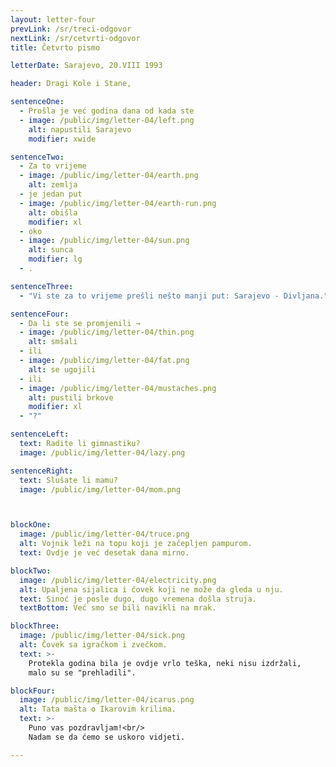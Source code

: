 ```yaml
---
layout: letter-four
prevLink: /sr/treci-odgovor
nextLink: /sr/cetvrti-odgovor
title: Četvrto pismo

letterDate: Sarajevo, 20.VIII 1993

header: Dragi Kole i Stane,

sentenceOne:
  - Prošla je već godina dana od kada ste
  - image: /public/img/letter-04/left.png
    alt: napustili Sarajevo
    modifier: xwide

sentenceTwo:
  - Za to vrijeme
  - image: /public/img/letter-04/earth.png
    alt: zemlja
  - je jedan put
  - image: /public/img/letter-04/earth-run.png
    alt: obišla
    modifier: xl
  - oko
  - image: /public/img/letter-04/sun.png
    alt: sunca
    modifier: lg
  - .

sentenceThree:
  - "Vi ste za to vrijeme prešli nešto manji put: Sarajevo - Divljana."

sentenceFour:
  - Da li ste se promjenili →
  - image: /public/img/letter-04/thin.png
    alt: smšali
  - ili
  - image: /public/img/letter-04/fat.png
    alt: se ugojili
  - ili
  - image: /public/img/letter-04/mustaches.png
    alt: pustili brkove
    modifier: xl
  - "?"

sentenceLeft:
  text: Radite li gimnastiku?
  image: /public/img/letter-04/lazy.png

sentenceRight:
  text: Slušate li mamu?
  image: /public/img/letter-04/mom.png



blockOne:
  image: /public/img/letter-04/truce.png
  alt: Vojnik leži na topu koji je začepljen pampurom.
  text: Ovdje je već desetak dana mirno.

blockTwo:
  image: /public/img/letter-04/electricity.png
  alt: Upaljena sijalica i čovek koji ne može da gleda u nju. 
  text: Sinoć je posle dugo, dugo vremena došla struja.
  textBottom: Već smo se bili navikli na mrak.

blockThree:
  image: /public/img/letter-04/sick.png
  alt: Čovek sa igračkom i zvečkom.
  text: >-
    Protekla godina bila je ovdje vrlo teška, neki nisu izdržali,
    malo su se "prehladili".

blockFour:
  image: /public/img/letter-04/icarus.png
  alt: Tata mašta o Ikarovim krilima.
  text: >-
    Puno vas pozdravljam!<br/>
    Nadam se da ćemo se uskoro vidjeti.

---
```

